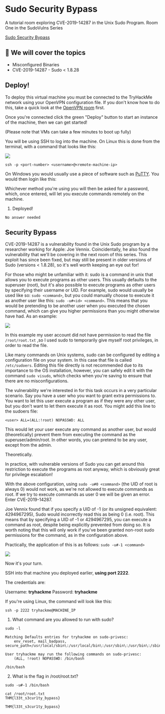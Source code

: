# Sudo Security Bypass

A tutorial room exploring CVE-2019-14287 in the Unix Sudo Program. Room One in the SudoVulns Series

[Sudo Security Bypass](https://tryhackme.com/room/sudovulnsbypass)

## 💢 We will cover  the topics

* Misconfigured Binaries
* CVE-2019-14287 - Sudo < 1.8.28

## Deploy!

To deploy this virtual machine you must be connected to the TryHackMe network using your OpenVPN configuration file. If you don't know how to do this, take a quick look at the [OpenVPN room](https://tryhackme.com/room/openvpn) first.

Once you're connected click the green "Deploy" button to start an instance of the machine, then we can get started!

(Please note that VMs can take a few minutes to boot up fully)

You will be using SSH to log into the machine. On Linux this is done from the terminal, with a command that looks like this:

![](https://muirlandoracle.co.uk/wp-content/uploads/2020/02/PuTTY-Login-Demo-1.png)

`ssh -p <port-number> <username>@<remote-machine-ip>`

On Windows you would usually use a piece of software such as [PuTTY](https://putty.org/). You would then login like this:

Whichever method you're using you will then be asked for a password, which, once entered, will let you execute commands remotely on the machine.

1. Deployed!

`No answer needed`

## Security Bypass

CVE-2019-14287 is a vulnerability found in the Unix Sudo program by a researcher working for Apple: Joe Vennix. Coincidentally, he also found the vulnerability that we'll be covering in the next room of this series. This exploit has since been fixed, but may still be present in older versions of Sudo (versions < 1.8.28), so it's well worth keeping an eye out for!

For those who might be unfamiliar with it: sudo is a command in unix that allows you to execute programs as other users. This usually defaults to the superuser (root), but it's also possible to execute programs as other users by specifying their username or UID. For example, sudo would usually be used like so: `sudo <command>`, but you could manually choose to execute it as another user like this: `sudo -u#<id> <command>`. This means that you would be pretending to be another user when you executed the chosen command, which can give you higher permissions than you might otherwise have had. As an example:

![](https://muirlandoracle.co.uk/wp-content/uploads/2020/02/sudo-demo.png)

In this example my user account did not have permission to read the file `/root/root.txt` ,so I used sudo to temporarily give myself root privileges, in order to read the file.

Like many commands on Unix systems, sudo can be configured by editing a configuration file on your system. In this case that file is called `/etc/sudoers`. Editing this file directly is not recommended due to its importance to the OS installation, however, you can safely edit it with the command `sudo visudo`, which checks when you're saving to ensure that there are no misconfigurations.

The vulnerability we're interested in for this task occurs in a very particular scenario. Say you have a user who you want to grant extra permissions to. You want to let this user execute a program as if they were any other user, but you don't want to let them execute it as root. You might add this line to the sudoers file:

`<user> ALL=(ALL:!root) NOPASSWD: ALL`

This would let your user execute any command as another user, but would (theoretically) prevent them from executing the command as the superuser/admin/root. In other words, you can pretend to be any user, except from the admin.

Theoretically.

In practice, with vulnerable versions of Sudo you can get around this restriction to execute the programs as root anyway, which is obviously great for privilege escalation!

With the above configuration, using `sudo -u#0 <command>` (the UID of root is always 0) would not work, as we're not allowed to execute commands as root. If we try to execute commands as user 0 we will be given an error. Enter CVE-2019-14287.

Joe Vennix found that if you specify a UID of -1 (or its unsigned equivalent: 4294967295), Sudo would incorrectly read this as being 0 (i.e. root). This means that by specifying a UID of -1 or 4294967295, you can execute a command as root, despite being explicitly prevented from doing so. It is worth noting that this will only work if you've been granted non-root sudo permissions for the command, as in the configuration above.

Practically, the application of this is as follows: `sudo -u#-1 <command>`

![](https://muirlandoracle.co.uk/wp-content/uploads/2020/02/capture.png)

Now it's your turn.

SSH into that machine you deployed earlier, **using port 2222**.

The credentials are:

Username: **tryhackme**
Password: **tryhackme**

If you're using Linux, the command will look like this:

`ssh -p 2222 tryhackme@MACHINE_IP`

1. What command are you allowed to run with sudo?

```
sudo -l

Matching Defaults entries for tryhackme on sudo-privesc:
    env_reset, mail_badpass, secure_path=/usr/local/sbin\:/usr/local/bin\:/usr/sbin\:/usr/bin\:/sbin\:/bin\:/snap/bin

User tryhackme may run the following commands on sudo-privesc:
    (ALL, !root) NOPASSWD: /bin/bash
```

`/bin/bash`

2. What is the flag in /root/root.txt?

```
sudo -u#-1 /bin/bash

cat /root/root.txt
THM{l33t_s3cur1ty_bypass}
```

`THM{l33t_s3cur1ty_bypass}`

